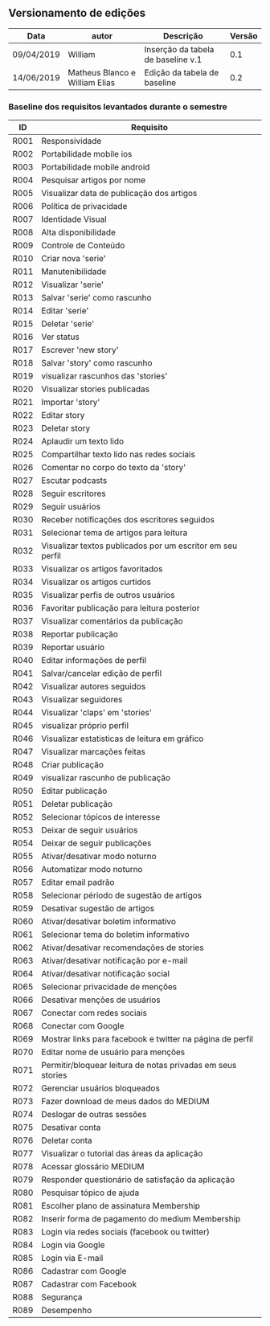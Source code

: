 ## Versionamento de edições
| Data           | autor                | Descrição                           |Versão|
|----------------|----------------------|-------------------------------------|------|
|    09/04/2019  | William              |  Inserção da tabela de baseline v.1 |   0.1|
| 14/06/2019 | Matheus Blanco e William Elias | Edição da tabela de baseline | 0.2|


### Baseline dos requisitos levantados durante o semestre

|   ID |            Requisito                                               | 
|------|-------------------------------------------------------------------| 
| R001 | Responsividade                                                     | 
| R002 | Portabilidade mobile ios                                           | 
| R003 | Portabilidade mobile android                                       | 
| R004 | Pesquisar artigos por nome                                         |
| R005 | Visualizar data de publicação dos artigos                          | 
| R006 | Política de privacidade                                            | 
| R007 | Identidade Visual                             | 
| R008 | Alta disponibilidade                                           | 
| R009 | Controle de Conteúdo                                       | 
| R010 | Criar nova 'serie'                                                 | 
| R011 | Manutenibilidade                                                     | 
| R012 | Visualizar 'serie'                                                   | 
| R013 | Salvar 'serie' como rascunho                                    | 
| R014 | Editar 'serie'                                                       | 
| R015 | Deletar 'serie'                                                      | 
| R016 | Ver status                                                         | 
| R017 | Escrever 'new story'                                           |
| R018 | Salvar 'story' como rascunho                                    |    | 
| R019 | visualizar rascunhos das 'stories'                                              | 
| R020 | Visualizar stories publicadas                                      | 
| R021 | Importar 'story'                                                   | 
| R022 | Editar story                                                       | 
| R023 | Deletar story                                                      | 
| R024 | Aplaudir um texto lido                                             | 
| R025 | Compartilhar texto lido nas redes sociais                  | 
| R026 | Comentar no corpo do texto da 'story'                                        | 
| R027 | Escutar podcasts    | 
| R028 | Seguir escritores                                                  | 
| R029 | Seguir usuários                                                    | 
| R030 | Receber notificações dos escritores seguidos                                                    | 
| R031 | Selecionar tema de artigos para leitura                                        | 
| R032 | Visualizar textos publicados por um escritor em seu perfil         |  
| R033 | Visualizar os artigos favoritados                                         | 
| R034 | Visualizar os artigos curtidos                                            | 
| R035 | Visualizar perfis de outros usuários                               | 
| R036 | Favoritar publicação para leitura posterior                                              | 
| R037 | Visualizar comentários da publicação                               | 
| R038 | Reportar publicação                                                | 
| R039 | Reportar usuário                                                   | 
| R040 | Editar informações de perfil | 
| R041 | Salvar/cancelar edição de perfil                                             | 
| R042 | Visualizar autores seguidos                                        | 
| R043 | Visualizar seguidores                                              | 
| R044 | Visualizar 'claps' em 'stories'                                                 | 
| R045 | visualizar próprio perfil                                          | 
| R046 | Visualizar estatisticas de leitura em gráfico                                 | 
| R047 | Visualizar marcações feitas                                                | 
| R048 | Criar publicação                                                   | 
| R049 | visualizar rascunho de publicação                                               | 
| R050 | Editar publicação|
| R051 | Deletar publicação|
| R052 | Selecionar tópicos de interesse                            | 
| R053 | Deixar de seguir usuários                                          | 
| R054 | Deixar de seguir publicações                                       | 
| R055 | Ativar/desativar modo noturno                                      | 
| R056 | Automatizar modo noturno                                           | 
| R057 | Editar email padrão                                                      | 
| R058 | Selecionar périodo de  sugestão de artigos                         | 
| R059 | Desativar sugestão de artigos                                      | 
| R060 | Ativar/desativar boletim informativo                               | 
| R061 | Selecionar tema do boletim informativo                             | 
| R062 | Ativar/desativar recomendações de stories                          | 
| R063 | Ativar/desativar notificação por e-mail                            | 
| R064 | Ativar/desativar notificação social                                | 
| R065 | Selecionar privacidade de menções                                  | 
| R066 | Desativar menções de usuários                                                 | 
| R067 | Conectar com redes sociais                       | 
| R068 | Conectar com Google                                                | 
| R069 | Mostrar links para facebook e twitter na página de perfil          | 
| R070 | Editar nome de usuário para menções                                            | 
| R071 | Permitir/bloquear leitura de notas privadas em seus stories        | 
| R072 | Gerenciar usuários bloqueados                                      | 
| R073 | Fazer download de meus dados do MEDIUM                                 | 
| R074 | Deslogar de outras sessões                                         | 
| R075 | Desativar conta                                                | 
| R076 | Deletar conta                                                  | 
| R077 | Visualizar o tutorial das áreas da aplicação                                    | 
| R078 | Acessar glossário MEDIUM                                           | 
| R079 | Responder questionário de satisfação da aplicação                               | 
| R080 | Pesquisar tópico de ajuda                                          | 
| R081 | Escolher plano de assinatura Membership                                                     |
| R082 | Inserir forma de pagamento do medium Membership                                         | 
| R083 | Login via redes sociais (facebook ou twitter)                      | 
| R084 | Login via Google                                                   | 
| R085 | Login via E-mail                                                   | 
| R086 | Cadastrar com Google                                               | 
| R087 | Cadastrar com Facebook                                             | 
| R088| Segurança |
| R089| Desempenho |
